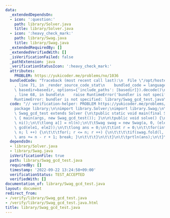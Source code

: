 ```yaml
---
data:
  _extendedDependsOn:
  - icon: ':question:'
    path: library/Solver.java
    title: library/Solver.java
  - icon: ':heavy_check_mark:'
    path: library/Swag.java
    title: library/Swag.java
  _extendedRequiredBy: []
  _extendedVerifiedWith: []
  _isVerificationFailed: false
  _pathExtension: java
  _verificationStatusIcon: ':heavy_check_mark:'
  attributes:
    PROBLEM: https://yukicoder.me/problems/no/1036
  bundledCode: "Traceback (most recent call last):\n  File \"/opt/hostedtoolcache/Python/3.10.6/x64/lib/python3.10/site-packages/onlinejudge_verify/documentation/build.py\"\
    , line 71, in _render_source_code_stat\n    bundled_code = language.bundle(stat.path,\
    \ basedir=basedir, options={'include_paths': [basedir]}).decode()\n  File \"/opt/hostedtoolcache/Python/3.10.6/x64/lib/python3.10/site-packages/onlinejudge_verify/languages/user_defined.py\"\
    , line 68, in bundle\n    raise RuntimeError('bundler is not specified: {}'.format(str(path)))\n\
    RuntimeError: bundler is not specified: library/Swag_gcd_test.java\n"
  code: "// verification-helper: PROBLEM https://yukicoder.me/problems/no/1036\n\n\
    package library;\n\nimport library.Solver;\nimport library.Swag;\n\npublic class\
    \ Swag_gcd_test extends Solver {\n\tpublic static void main(final String[] args)\
    \ { main(args, new Swag_gcd_test()); }\n\n\tpublic void solve() {\n\t\tint n =\
    \ ni();\n\t\tlong a[] = nl(n);\n\t\tSwag swag = new Swag(a, 0, (ele1, ele2) ->\
    \ gcd(ele1, ele2));\n\t\tlong ans = 0;\n\t\tint r = 0;\n\t\tfor(int l = 0; l <\
    \ n; l ++) {\n\t\t\tfor(; r <= n; r ++) {\n\t\t\t\tif(swag.fold(l, r) == 1) {\
    \ ans += n - r + 1; break; }\n\t\t\t}\n\t\t}\n\t\tprtln(ans);\n\t}\n}"
  dependsOn:
  - library/Solver.java
  - library/Swag.java
  isVerificationFile: true
  path: library/Swag_gcd_test.java
  requiredBy: []
  timestamp: '2022-09-22 13:24:58+09:00'
  verificationStatus: TEST_ACCEPTED
  verifiedWith: []
documentation_of: library/Swag_gcd_test.java
layout: document
redirect_from:
- /verify/library/Swag_gcd_test.java
- /verify/library/Swag_gcd_test.java.html
title: library/Swag_gcd_test.java
---
```

